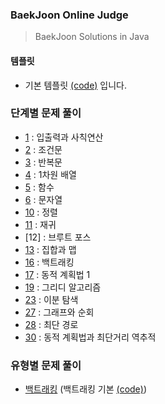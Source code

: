 ### BaekJoon Online Judge

> BaekJoon Solutions in Java

#### 템플릿

* 기본 템플릿 [(code)](./Main.java) 입니다.


### 단계별 문제 풀이

 * [1](/1) : 입출력과 사칙연산
 * [2](/2) : 조건문
 * [3](/3) : 반복문
 * [4](/4) : 1차원 배열
 * [5](/5) : 함수
 * [6](/6) : 문자열
 * [10](/10) : 정렬
 * [11](/11) : 재귀
 * [12] : 브루트 포스
 * [13](/13) : 집합과 맵  
 * [16](/16) : 백트래킹 
 * [17](/17) : 동적 계획법 1
 * [19](/19) : 그리디 알고리즘
 * [23](/23) : 이분 탐색
 * [27](/27) : 그래프와 순회
 * [28](/28) : 최단 경로
 * [30](/30) : 동적 계획법과 최단거리 역추적
 
 
 
### 유형별 문제 풀이
 * [백트래킹](/백트래킹) (백트래킹 기본 [(code)](백트래킹/basic_dfs.java))
